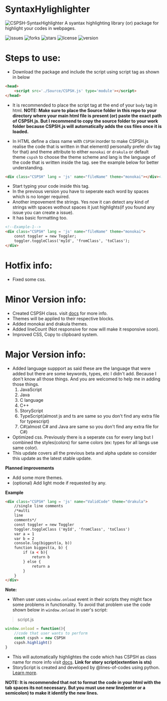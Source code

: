 # SyntaxHylighlighter

![CSPSH-SyntaxHighlighter](https://github.com/Chandra-sekhar-pilla/CSPSH/blob/main/Resources/CSPSH.png)
 A syantax highlighting library (or) package for highlight your codes in webpages.

 ![issues](https://img.shields.io/github/issues/Chandra-sekhar-pilla/CSPSH)
 ![forks](https://img.shields.io/github/forks/Chandra-sekhar-pilla/CSPSH)
 ![stars](https://img.shields.io/github/stars/Chandra-sekhar-pilla/CSPSH)
 ![license](https://img.shields.io/github/license/Chandra-sekhar-pilla/CSPSH)
 ![version](https://img.shields.io/badge/Version-2.4.5-green)

# Steps to use:

- Download the package and include the script using script tag as shown in below

```html
<head>
    <script src='./Source/CSPSH.js' type='module'></script>
</head>
```
- It is recommended to place the script tag at the end of your ``body`` tag in html.
**NOTE: Make sure to place the Source folder in this repo to your directory where your main html file is present (or) paste the exact path of CSPSH.js. But I recommend to copy the source folder to your work folder because CSPSH.js will automatically adds the css files once it is loaded.**

- In HTML define a class name with ``CSPSH`` inorder to make CSPSH.js realise the code that is written in that element(I personally prefer div tag for that) and theme attribute to either ``monokai`` or ``drakula`` or default theme ``cspsh`` to choose the theme scheme and lang is the language of the code that is written inside the tag. see the example below for better understanding.

```html
<div class="CSPSH" lang = 'js' name="fileName" theme="monokai"></div><!--Filename is optional and it will be "file" if the field is empty-->
```

- Start typing your code inside this tag.
- In the previous version you have to seperate each word by spaces which is no longer required.
- Another impovement the strings. Yes now it can detect any kind of strings with spaces wothout spaces it just highlights(if you found any issue you can create a issue).
- It has basic formatting too.

```html
<!--Example-1-->
<div class="CSPSH" lang = 'js' name="fileName" theme="monokai">
    const toggler = new Toggler;
    toggler.toggleClass('myId', 'fromClass', 'toClass');
</div>
```

# Hotfix info:
- Fixed some css.

# Minor Version info:

- Created CSPSH class. visit [docs](https://the-atelier.ml/Pages/CSPSH/cspsh.html) for more info. 
- Themes will be applied to their respective blocks.
- Added monokai and drakula themes. 
- Added lineCount (Not responsive for now will make it responsive soon).
- Improved CSS, Copy to clipboard system.

# Major Version info:

- Added language suppport as said these are the language that were added but there are some keywords, types, etc I didn't add. Because I don't know all those things. And you are welcomed to help me in adding those things.
    1. JavaScript
    2. Java
    3. C language
    4. C++
    5. StoryScript
    6. TypeScript(almost js and ts are same so you don't find any extra file for typescript)
    7. C#(almost C# and Java are same so you don't find any extra file for C#)
- Optimized css. Previously there is a seperate css for every lang but I combined the styles(colors) for same colors (ex: types for all langs use same color). 
- This update covers all the previous beta and alpha update so consider this update as the latest stable update.


**Planned improvements**
- Add some more themes.
- (optional) Add light mode if requested by any.

**Example**

```html
<div class="CSPSH" lang = 'js' name="ValidCode" theme="drakula">
    //single line comments
    /*multi
    line
    comments*/
    const toggler = new Toggler
    toggler.toggleClass ('myId', 'fromClass', 'toClass')
    var a = 1
    var b = 2
    console.log(biggest(a, b))
    function biggest(a, b) {
        if (a < b){
            return b
        } else {
            return a
        }
    }
</div>
```
**Note:**
- When user uses ``window.onload`` event in their scripts they might face some problems in functionality. To avoid that problem use the code shown below in ``window.onload`` in user's script:
> script.js
```js
window.onload = function(){
    //code that user wants to perform
    const cspsh = new CSPSH
    cspsh.highlight()
}
```
- This will automatically highlightes the code which has CSPSH as class name for more info visit [docs](https://the-atelier.ml/Pages/CSPSH/cspsh.html).
**Link for story script(extention is sts)**
- StoryScript is created and developed by @lines-of-codes using python. [Learn more](https://github.com/StoryScriptorg/StoryScript/tree/main/storyscript).

**NOTE: It is recommended that not to format the code in your html with the tab spaces its not necessary. But you must use new line(enter or a semicolon) to make it identify the new lines.**
